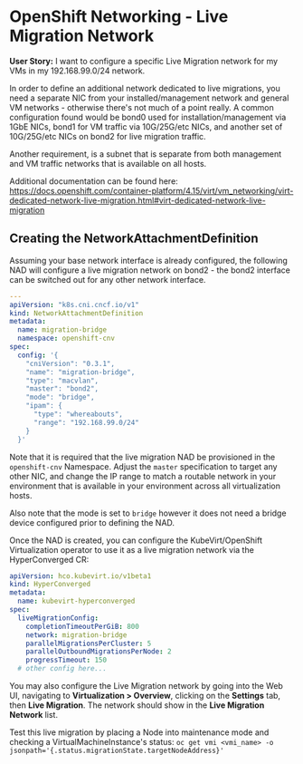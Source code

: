 # OpenShift Networking - Live Migration Network

**User Story:** I want to configure a specific Live Migration network for my VMs in my 192.168.99.0/24 network.

In order to define an additional network dedicated to live migrations, you need a separate NIC from your installed/management network and general VM networks - otherwise there's not much of a point really.  A common configuration found would be bond0 used for installation/management via 1GbE NICs, bond1 for VM traffic via 10G/25G/etc NICs, and another set of 10G/25G/etc NICs on bond2 for live migration traffic.

Another requirement, is a subnet that is separate from both management and VM traffic networks that is available on all hosts.

Additional documentation can be found here: https://docs.openshift.com/container-platform/4.15/virt/vm_networking/virt-dedicated-network-live-migration.html#virt-dedicated-network-live-migration

## Creating the NetworkAttachmentDefinition

Assuming your base network interface is already configured, the following NAD will configure a live migration network on bond2 - the bond2 interface can be switched out for any other network interface.

```yaml
---
apiVersion: "k8s.cni.cncf.io/v1"
kind: NetworkAttachmentDefinition
metadata:
  name: migration-bridge
  namespace: openshift-cnv
spec:
  config: '{
    "cniVersion": "0.3.1",
    "name": "migration-bridge",
    "type": "macvlan",
    "master": "bond2",
    "mode": "bridge",
    "ipam": {
      "type": "whereabouts", 
      "range": "192.168.99.0/24" 
    }
  }'
```

Note that it is required that the live migration NAD be provisioned in the `openshift-cnv` Namespace.  Adjust the `master` specification to target any other NIC, and change the IP range to match a routable network in your environment that is available in your environment across all virtualization hosts.

Also note that the mode is set to `bridge` however it does not need a bridge device configured prior to defining the NAD.

Once the NAD is created, you can configure the KubeVirt/OpenShift Virtualization operator to use it as a live migration network via the HyperConverged CR:

```yaml
apiVersion: hco.kubevirt.io/v1beta1
kind: HyperConverged
metadata:
  name: kubevirt-hyperconverged
spec:
  liveMigrationConfig:
    completionTimeoutPerGiB: 800
    network: migration-bridge
    parallelMigrationsPerCluster: 5
    parallelOutboundMigrationsPerNode: 2
    progressTimeout: 150
  # other config here...
```

You may also configure the Live Migration network by going into the Web UI, navigating to **Virtualization > Overview**, clicking on the **Settings** tab, then **Live Migration**.  The network should show in the **Live Migration Network** list.

Test this live migration by placing a Node into maintenance mode and checking a VirtualMachineInstance's status: `oc get vmi <vmi_name> -o jsonpath='{.status.migrationState.targetNodeAddress}'`
